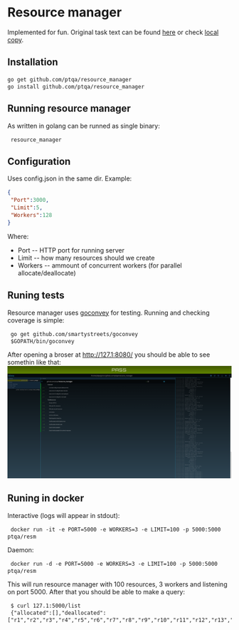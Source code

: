 # Resource manager
Implemented for fun. Original task text can be found [here](http://machinezone.ru/challenges/resource-manager) or check [local copy](https://github.com/ptqa/resource_manager/blob/master/TASK.txt).

## Installation
    go get github.com/ptqa/resource_manager
    go install github.com/ptqa/resource_manager
    
## Running resource manager
As written in golang can be runned as single binary:

     resource_manager
    
## Configuration
Uses config.json in the same dir. Example:
```json
{
 "Port":3000,
 "Limit":5,
 "Workers":128
}
```
Where:
* Port -- HTTP port for running server
* Limit -- how many resources should we create
* Workers -- ammount of concurrent workers (for parallel allocate/deallocate)
 
## Runing tests
Resource manager uses [goconvey](http://goconvey.co/) for testing. Running and checking coverage is simple:

     go get github.com/smartystreets/goconvey
     $GOPATH/bin/goconvey
     
After opening a broser at http://127.1:8080/ you should be able to see somethin like that:
![goconvey example](goconvey.png?raw=true)

## Runing in docker
Interactive (logs will appear in stdout):

     docker run -it -e PORT=5000 -e WORKERS=3 -e LIMIT=100 -p 5000:5000 ptqa/resm

Daemon:

     docker run -d -e PORT=5000 -e WORKERS=3 -e LIMIT=100 -p 5000:5000 ptqa/resm

This will run resource manager with 100 resources, 3 workers and listening on port 5000. After that you should be able to make a query:

     $ curl 127.1:5000/list
	 {"allocated":[],"deallocated":["r1","r2","r3","r4","r5","r6","r7","r8","r9","r10","r11","r12","r13","r14","r15","r16","r17","r18","r19","r20","r21","r22","r23","r24","r25","r26","r27","r28","r29","r30","r31","r32","r33","r34","r35","r36","r37","r38","r39","r40","r41","r42","r43","r44","r45","r46","r47","r48","r49","r50","r51","r52","r53","r54","r55","r56","r57","r58","r59","r60","r61","r62","r63","r64","r65","r66","r67","r68","r69","r70","r71","r72","r73","r74","r75","r76","r77","r78","r79","r80","r81","r82","r83","r84","r85","r86","r87","r88","r89","r90","r91","r92","r93","r94","r95","r96","r97","r98","r99","r100"]}
